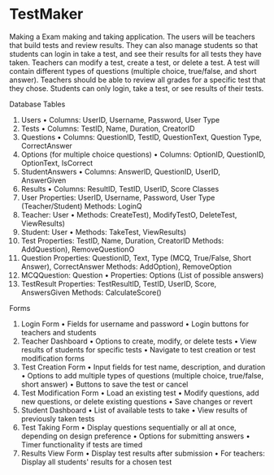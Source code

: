 # TestMaker

Making a Exam making and taking application. The users will be teachers that build tests and review results. They can also manage students so that students can login in take a test, and see their results for all tests they have taken.
Teachers can modify a test, create a test, or delete a test. A test will contain different types of questions (multiple choice, true/false, and short answer). Teachers should be able to review all grades for a specific test that they chose.
Students can only login, take a test, or see results of their tests.


Database Tables
1. Users
• Columns: UserID, Username, Password, User Type
2. Tests
• Columns: TestID, Name, Duration, CreatorID
3. Questions
• Columns: QuestionID, TestID, QuestionText, Question Type, CorrectAnswer
4. Options (for multiple choice questions)
• Columns: OptionID, QuestionID, OptionText, IsCorrect
5. StudentAnswers
• Columns: AnswerlD, QuestionID, UserID, AnswerGiven
6. Results
• Columns: ResultID, TestID, UserID, Score
Classes
1. User
﻿﻿Properties: UserID, Username, Password, User Type (Teacher/Student)
﻿﻿Methods: LoginQ
2. Teacher: User
• Methods: CreateTest), ModifyTestO, DeleteTest, ViewResults)
3. Student: User
• Methods: TakeTest, ViewResults)
4. Test
﻿﻿Properties: TestID, Name, Duration, CreatorID
﻿﻿Methods: AddQuestion), RemoveQuestionO
5. Question
﻿﻿Properties: QuestionID, Text, Type (MCQ, True/False, Short Answer), CorrectAnswer
﻿﻿Methods: AddOption), RemoveOption
6. MCQQuestion: Question
• Properties: Options (List of possible answers)
7. TestResult
﻿﻿Properties: TestResultID, TestID, UserID, Score, AnswersGiven
﻿﻿Methods: CalculateScore()


Forms
1. Login Form
• ﻿﻿Fields for username and password
• ﻿﻿Login buttons for teachers and students
2. Teacher Dashboard
• ﻿﻿Options to create, modify, or delete tests
﻿﻿• View results of students for specific tests
• ﻿﻿Navigate to test creation or test modification forms
3. Test Creation Form
• ﻿﻿Input fields for test name, description, and duration
• ﻿﻿Options to add multiple types of questions (multiple choice, true/false, short answer)
• ﻿﻿Buttons to save the test or cancel
4. Test Modification Form
• ﻿﻿Load an existing test
• ﻿﻿Modify questions, add new questions, or delete existing questions
• ﻿﻿Save changes or revert
5. Student Dashboard
• ﻿﻿List of available tests to take
• ﻿﻿View results of previously taken tests
6. Test Taking Form
• ﻿﻿Display questions sequentially or all at once, depending on design preference
• ﻿﻿Options for submitting answers
• ﻿﻿Timer functionality if tests are timed
7. Results View Form
• ﻿﻿Display test results after submission
• ﻿﻿For teachers: Display all students' results for a chosen test
